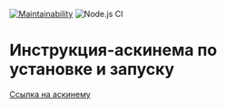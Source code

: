 [![Maintainability](https://api.codeclimate.com/v1/badges/a99a88d28ad37a79dbf6/maintainability)](https://codeclimate.com/github/codeclimate/codeclimate/maintainability)
![Node.js CI](https://github.com/Vmelnikoff/frontend-project-lvl1/workflows/Node.js%20CI/badge.svg)

# Инструкция-аскинема по установке и запуску

[Ссылка на аскинему](https://asciinema.org/a/RnOGh4Dh3a2acGfKu24cm6Ke5)
